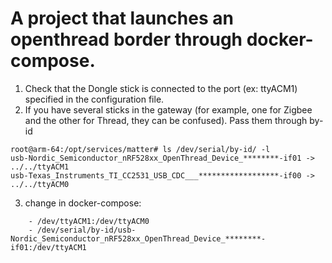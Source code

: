 # A project that launches an openthread border through docker-compose.

1. Check that the Dongle stick is connected to the port (ex: ttyACM1) specified in the configuration file.
2. If you have several sticks in the gateway (for example, one for Zigbee and the other for Thread, they can be confused). Pass them through by-id

```
root@arm-64:/opt/services/matter# ls /dev/serial/by-id/ -l
usb-Nordic_Semiconductor_nRF528xx_OpenThread_Device_********-if01 -> ../../ttyACM1
usb-Texas_Instruments_TI_CC2531_USB_CDC___******************-if00 -> ../../ttyACM0
```
3. change in docker-compose: 
```
    - /dev/ttyACM1:/dev/ttyACM0
    - /dev/serial/by-id/usb-Nordic_Semiconductor_nRF528xx_OpenThread_Device_********-if01:/dev/ttyACM1
```
